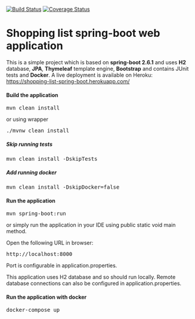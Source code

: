 [![Build Status](https://travis-ci.org/rodionovsasha/ShoppingList.svg?branch=master)](https://travis-ci.org/rodionovsasha/ShoppingList)
[![Coverage Status](https://coveralls.io/repos/github/rodionovsasha/ShoppingList/badge.svg?branch=master)](https://coveralls.io/github/rodionovsasha/ShoppingList?branch=master)

# Shopping list spring-boot web application

This is a simple project which is based on **spring-boot 2.6.1** and uses **H2** database, **JPA**, **Thymeleaf** template engine, **Bootstrap** and contains JUnit tests and **Docker**.
A live deployment is available on Heroku: https://shopping-list-spring-boot.herokuapp.com/

#### Build the application
<pre>
mvn clean install
</pre>
or using wrapper
<pre>
./mvnw clean install
</pre>
##### Skip running tests
<pre>
mvn clean install -DskipTests
</pre>
##### Add running docker
<pre>
mvn clean install -DskipDocker=false
</pre>

#### Run the application
<pre>
mvn spring-boot:run
</pre>
or simply run the application in your IDE using public static void main method.

Open the following URL in browser:
<pre>
http://localhost:8000
</pre>
Port is configurable in application.properties.

This application uses H2 database and so should run locally.
Remote database connections can also be configured in application.properties.

#### Run the application with docker
<pre>
docker-compose up
</pre>
